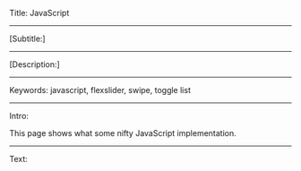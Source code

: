 Title: JavaScript

----

[Subtitle:]

----

[Description:]

----

Keywords: javascript, flexslider, swipe, toggle list

----

Intro:

This page shows what some nifty JavaScript implementation.

----

Text: